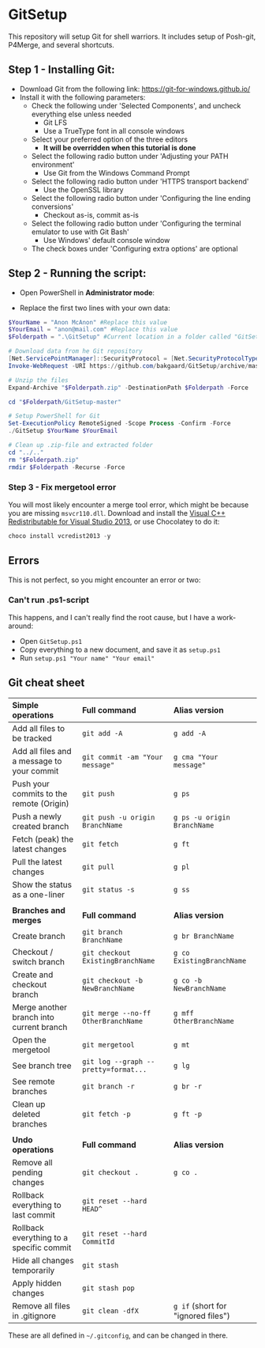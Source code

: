 # GitSetup
This repository will setup Git for shell warriors. 
It includes setup of Posh-git, P4Merge, and several shortcuts.


## Step 1 - Installing Git:
* Download Git from the following link:
	https://git-for-windows.github.io/
* Install it with the following parameters:
	* Check the following under 'Selected Components', and uncheck everything else unless needed
		* Git LFS
		* Use a TrueType font in all console windows
	* Select your preferred option of the three editors
		* **It will be overridden when this tutorial is done**
	* Select the following radio button under 'Adjusting your PATH environment'
		* Use Git from the Windows Command Prompt
	* Select the following radio button under 'HTTPS transport backend'
		* Use the OpenSSL library
	* Select the following radio button under 'Configuring the line ending conversions'
		* Checkout as-is, commit as-is
	* Select the following radio button under 'Configuring the terminal emulator to use with Git Bash'
		* Use Windows' default console window
	* The check boxes under 'Configuring extra options' are optional


## Step 2 - Running the script:

* Open PowerShell in **Administrator mode**:

* Replace the first two lines with your own data:

```powershell
$YourName = "Anon McAnon" #Replace this value
$YourEmail = "anon@mail.com" #Replace this value
$Folderpath = ".\GitSetup" #Current location in a folder called "GitSetup"

# Download data from he Git repository
[Net.ServicePointManager]::SecurityProtocol = [Net.SecurityProtocolType]::Tls12
Invoke-WebRequest -URI https://github.com/bakgaard/GitSetup/archive/master.zip -OutFile "$Folderpath.zip"

# Unzip the files
Expand-Archive "$Folderpath.zip" -DestinationPath $Folderpath -Force

cd "$Folderpath/GitSetup-master"

# Setup PowerShell for Git
Set-ExecutionPolicy RemoteSigned -Scope Process -Confirm -Force
./GitSetup $YourName $YourEmail

# Clean up .zip-file and extracted folder
cd "../.."
rm "$Folderpath.zip"
rmdir $Folderpath -Recurse -Force
```


### Step 3 - Fix mergetool error

You will most likely encounter a merge tool error, which might be because you are missing ``msvcr110.dll``.
Download and install the [Visual C++ Redistributable for Visual Studio 2013](https://www.microsoft.com/en-us/download/details.aspx?id=40784), or use Chocolatey to do it:

```powershell
choco install vcredist2013 -y
```




## Errors

This is not perfect, so you might encounter an error or two:


### Can't run .ps1-script

This happens, and I can't really find the root cause, but I have a work-around:

* Open ``GitSetup.ps1``
* Copy everything to a new document, and save it as ``setup.ps1``
* Run ``setup.ps1 "Your name" "Your email"``


## Git cheat sheet

| **Simple operations** | **Full command** | **Alias version** |
| :--- | :--- | :--- |
| Add all files to be tracked | ``git add -A`` | ``g add -A`` |
| Add all files and a message to your commit | ``git commit -am "Your message"`` | ``g cma "Your message"`` |
| Push your commits to the remote (Origin) | ``git push`` | ``g ps`` |
| Push a newly created branch | ``git push -u origin BranchName`` | ``g ps -u origin BranchName`` |
| Fetch (peak) the latest changes | ``git fetch`` | ``g ft`` |
| Pull the latest changes | ``git pull`` | ``g pl`` |
| Show the status as a one-liner | ``git status -s`` | ``g ss`` |
| | |
| **Branches and merges** | **Full command** | **Alias version** |
| Create branch | ``git branch BranchName`` | ``g br BranchName`` |
| Checkout / switch branch | ``git checkout ExistingBranchName`` | ``g co ExistingBranchName`` |
| Create and checkout branch | ``git checkout -b NewBranchName`` | ``g co -b NewBranchName`` |
| Merge another branch into current branch | ``git merge --no-ff OtherBranchName`` | ``g mff OtherBranchName`` |
| Open the mergetool | ``git mergetool`` | ``g mt`` |
| See branch tree | ``git log --graph --pretty=format...`` | ``g lg`` |
| See remote branches | ``git branch -r`` | ``g br -r`` |
| Clean up deleted branches | ``git fetch -p`` | ``g ft -p`` |
| | |
| **Undo operations** | **Full command** | **Alias version** |
| Remove all pending changes | ``git checkout .`` | ``g co .`` |
| Rollback everything to last commit | ``git reset --hard HEAD^`` |   |
| Rollback everything to a specific commit | ``git reset --hard CommitId`` |   |
| Hide all changes temporarily | ``git stash`` |   |
| Apply hidden changes | ``git stash pop`` |   |
| Remove all files in .gitignore | ``git clean -dfX`` | ``g if`` (short for "ignored files") |

These are all defined in ``~/.gitconfig``, and can be changed in there.
